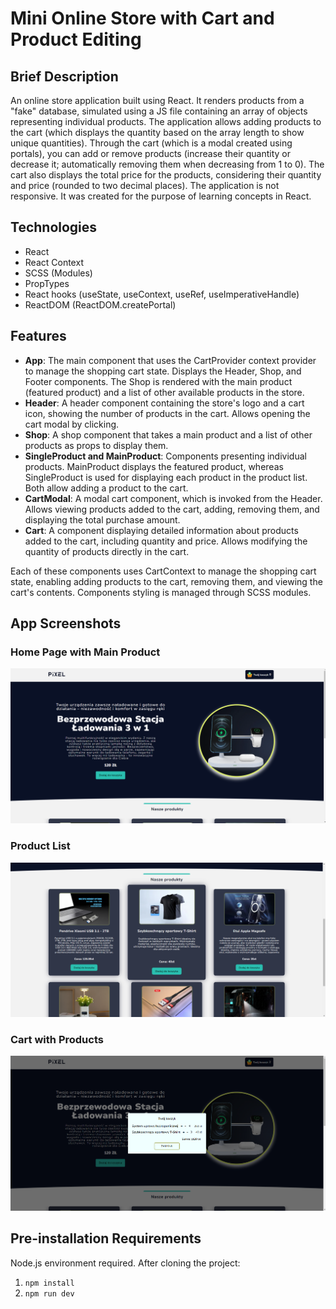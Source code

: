 # Mini Online Store with Cart and Product Editing

## Brief Description

An online store application built using React. It renders products from a "fake" database, simulated using a JS file containing an array of objects representing individual products. The application allows adding products to the cart (which displays the quantity based on the array length to show unique quantities). Through the cart (which is a modal created using portals), you can add or remove products (increase their quantity or decrease it; automatically removing them when decreasing from 1 to 0). The cart also displays the total price for the products, considering their quantity and price (rounded to two decimal places). The application is not responsive. It was created for the purpose of learning concepts in React.

## Technologies

- React
- React Context
- SCSS (Modules)
- PropTypes
- React hooks (useState, useContext, useRef, useImperativeHandle)
- ReactDOM (ReactDOM.createPortal)

## Features

- **App**: The main component that uses the CartProvider context provider to manage the shopping cart state. Displays the Header, Shop, and Footer components. The Shop is rendered with the main product (featured product) and a list of other available products in the store.
- **Header**: A header component containing the store's logo and a cart icon, showing the number of products in the cart. Allows opening the cart modal by clicking.
- **Shop**: A shop component that takes a main product and a list of other products as props to display them.
- **SingleProduct and MainProduct**: Components presenting individual products. MainProduct displays the featured product, whereas SingleProduct is used for displaying each product in the product list. Both allow adding a product to the cart.
- **CartModal**: A modal cart component, which is invoked from the Header. Allows viewing products added to the cart, adding, removing them, and displaying the total purchase amount.
- **Cart**: A component displaying detailed information about products added to the cart, including quantity and price. Allows modifying the quantity of products directly in the cart.

Each of these components uses CartContext to manage the shopping cart state, enabling adding products to the cart, removing them, and viewing the cart's contents. Components styling is managed through SCSS modules.

## App Screenshots

### Home Page with Main Product

![Home Page with Main Product](docs/assets/1.png "Home Page with Main Product")

### Product List

![Product List](docs/assets/2.png "Product List")

### Cart with Products

![Cart with Products](docs/assets/3.png "Cart with Products")

## Pre-installation Requirements

Node.js environment required.
After cloning the project:

1. `npm install`
2. `npm run dev`
